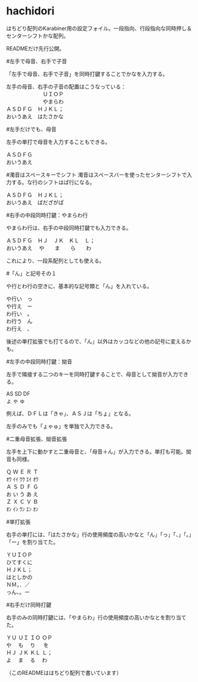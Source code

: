 # hachidori
はちどり配列のKarabiner用の設定フォイル。一段指向、行段指向な同時押し＆センターシフトかな配列。

READMEだけ先行公開。

#左手で母音、右手で子音

「左手で母音、右手で子音」を同時打鍵することでかなを入力する。

左手の母音、右手の子音の配置はこうなっている：  
　　　　　　　ＵＩＯＰ  
　　　　　　　やまらわ  
ＡＳＤＦＧ　ＨＪＫＬ；  
おいうあえ　はたさかな  

#左手だけでも、母音

左手の単打で母音を入力することもできる。

ＡＳＤＦＧ  
おいうあえ

#濁音はスペースキーでシフト
濁音はスペースバーを使ったセンターシフトで入力する。な行のシフトはぱ行になる。

ＡＳＤＦＧ　ＨＪＫＬ；  
おいうあえ　ばだざがぱ

#右手の中段同時打鍵：やまらわ行

やまらわ行は、右手の中段同時打鍵でも入力できる。

ＡＳＤＦＧ　ＨＪ　ＪＫ　ＫＬ　Ｌ；  
おいうあえ　 や　　ま　　ら　　わ

これにより、一段系配列としても使える。

#「ん」と記号その１

や行とわ行の空きに、基本的な記号類と「ん」を入れている。

や行い　っ  
や行え　ー  
わ行い　。  
わ行う　ん  
わ行え　、

後述の単打拡張でも打てるので、「ん」以外はカッコなどの他の記号に変えるかも。

#左手の中段同時打鍵：拗音

左手で隣接する二つのキーを同時打鍵することで、母音として拗音が入力できる。

AS SD DF  
ょ ゃ ゅ
 
例えば、ＤＦＬは「きゃ」、ＡＳＪは「ちょ」となる。

左手のみでも「ょゃゅ」を単独で入力できる。

#二重母音拡張、拗音拡張

左手を上下に動かすと二重母音と、「母音＋ん」が入力できる。単打も可能。拗音も同様。

Ｑ Ｗ Ｅ Ｒ Ｔ  
ｵｳ ｲｲ ｳｳ ｴｲ ｵｳ  
Ａ Ｓ Ｄ Ｆ Ｇ  
お い う あ え  
Ｚ Ｘ Ｃ Ｖ Ｂ  
ｵﾝ ｲﾝ ｳﾝ ｴﾝ ｵﾝ

#単打拡張

右手の単打には、「はたさかな」行の使用頻度の高いかなと「ん」「っ」「、」「。」「ー」を割り当てた。

ＹＵＩＯＰ  
ひてすくに  
ＨＪＫＬ；  
はとしかの  
ＮＭ，．／  
っん、。ー

#右手だけ同時打鍵

右手のみの同時打鍵には、「やまらわ」行の使用頻度の高いかなとを割り当てた。

ＹＵ ＵＩ ＩＯ ＯＰ  
や　  も　 り 　 を  
ＨＪ ＪＫ ＫＬ Ｌ；  
よ　  ま　 る　 わ

（このREADMEははちどり配列で書いています）
